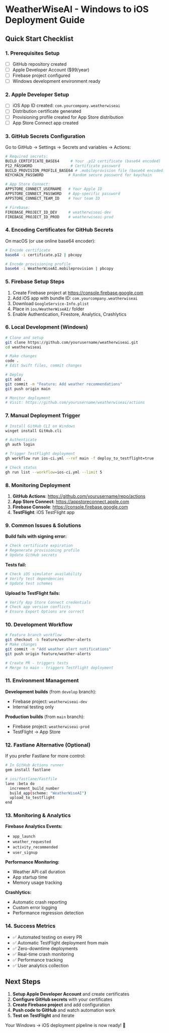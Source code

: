 # WeatherWiseAI - Windows to iOS Deployment Guide

## Quick Start Checklist

### 1. Prerequisites Setup
- [ ] GitHub repository created
- [ ] Apple Developer Account ($99/year)
- [ ] Firebase project configured
- [ ] Windows development environment ready

### 2. Apple Developer Setup
- [ ] iOS App ID created: `com.yourcompany.weatherwiseai`
- [ ] Distribution certificate generated
- [ ] Provisioning profile created for App Store distribution
- [ ] App Store Connect app created

### 3. GitHub Secrets Configuration
Go to GitHub → Settings → Secrets and variables → Actions:

```bash
# Required secrets:
BUILD_CERTIFICATE_BASE64     # Your .p12 certificate (base64 encoded)
P12_PASSWORD                 # Certificate password
BUILD_PROVISION_PROFILE_BASE64 # .mobileprovision file (base64 encoded)
KEYCHAIN_PASSWORD           # Random secure password for keychain

# App Store Connect:
APPSTORE_CONNECT_USERNAME   # Your Apple ID
APPSTORE_CONNECT_PASSWORD   # App-specific password
APPSTORE_CONNECT_TEAM_ID    # Your team ID

# Firebase:
FIREBASE_PROJECT_ID_DEV     # weatherwiseai-dev
FIREBASE_PROJECT_ID_PROD    # weatherwiseai-prod
```

### 4. Encoding Certificates for GitHub Secrets

On macOS (or use online base64 encoder):
```bash
# Encode certificate
base64 -i certificate.p12 | pbcopy

# Encode provisioning profile
base64 -i WeatherWiseAI.mobileprovision | pbcopy
```

### 5. Firebase Setup Steps

1. Create Firebase project at https://console.firebase.google.com
2. Add iOS app with bundle ID: `com.yourcompany.weatherwiseai`
3. Download `GoogleService-Info.plist`
4. Place in `ios/WeatherWiseAI/` folder
5. Enable Authentication, Firestore, Analytics, Crashlytics

### 6. Local Development (Windows)

```bash
# Clone and setup
git clone https://github.com/yourusername/weatherwiseai.git
cd weatherwiseai

# Make changes
code .
# Edit Swift files, commit changes

# Deploy
git add .
git commit -m "Feature: Add weather recommendations"
git push origin main

# Monitor deployment
# Visit: https://github.com/yourusername/weatherwiseai/actions
```

### 7. Manual Deployment Trigger

```bash
# Install GitHub CLI on Windows
winget install GitHub.cli

# Authenticate
gh auth login

# Trigger TestFlight deployment
gh workflow run ios-ci.yml --ref main -f deploy_to_testflight=true

# Check status
gh run list --workflow=ios-ci.yml --limit 5
```

### 8. Monitoring Deployment

1. **GitHub Actions**: https://github.com/yourusername/repo/actions
2. **App Store Connect**: https://appstoreconnect.apple.com
3. **Firebase Console**: https://console.firebase.google.com
4. **TestFlight**: iOS TestFlight app

### 9. Common Issues & Solutions

**Build fails with signing error:**
```bash
# Check certificate expiration
# Regenerate provisioning profile
# Update GitHub secrets
```

**Tests fail:**
```bash
# Check iOS simulator availability
# Verify test dependencies
# Update test schemes
```

**Upload to TestFlight fails:**
```bash
# Verify App Store Connect credentials
# Check app version conflicts
# Ensure Export Options are correct
```

### 10. Development Workflow

```bash
# Feature branch workflow
git checkout -b feature/weather-alerts
# Make changes
git commit -m "Add weather alert notifications"
git push origin feature/weather-alerts

# Create PR - triggers tests
# Merge to main - triggers TestFlight deployment
```

### 11. Environment Management

**Development builds** (from `develop` branch):
- Firebase project: `weatherwiseai-dev`
- Internal testing only

**Production builds** (from `main` branch):
- Firebase project: `weatherwiseai-prod`
- TestFlight → App Store

### 12. Fastlane Alternative (Optional)

If you prefer Fastlane for more control:

```bash
# In GitHub Actions runner
gem install fastlane

# ios/fastlane/Fastfile
lane :beta do
  increment_build_number
  build_app(scheme: "WeatherWiseAI")
  upload_to_testflight
end
```

### 13. Monitoring & Analytics

**Firebase Analytics Events:**
- `app_launch`
- `weather_requested`
- `activity_recommended`
- `user_signup`

**Performance Monitoring:**
- Weather API call duration
- App startup time
- Memory usage tracking

**Crashlytics:**
- Automatic crash reporting
- Custom error logging
- Performance regression detection

### 14. Success Metrics

- ✅ Automated testing on every PR
- ✅ Automatic TestFlight deployment from main
- ✅ Zero-downtime deployments
- ✅ Real-time crash monitoring
- ✅ Performance tracking
- ✅ User analytics collection

## Next Steps

1. **Setup Apple Developer Account** and create certificates
2. **Configure GitHub secrets** with your certificates
3. **Create Firebase project** and add configuration
4. **Push code to GitHub** and watch automation work
5. **Test on TestFlight** and iterate

Your Windows → iOS deployment pipeline is now ready! 🚀
